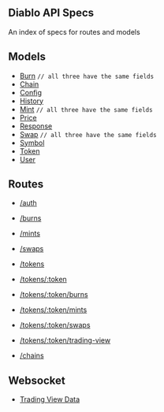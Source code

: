## Diablo API Specs

An index of specs for routes and models

## Models

- [Burn](models/burn.md) `// all three have the same fields`
- [Chain](models/chain.md)
- [Config](models/config.md)
- [History](models/history.md)
- [Mint](models/mint.md) `// all three have the same fields`
- [Price](models/price.md)
- [Response](models/response.md)
- [Swap](models/swap.md) `// all three have the same fields`
- [Symbol](models/symbol.md)
- [Token](models/token.md)
- [User](models/user.md)

## Routes

- [/auth](routes/auth.md)

- [/burns](routes/burns.md)
- [/mints](routes/mints.md)
- [/swaps](routes/swaps.md)

- [/tokens](routes/tokens.md)
- [/tokens/:token](routes/tokens.md)
- [/tokens/:token/burns](routes/tokens.md)
- [/tokens/:token/mints](routes/tokens.md)
- [/tokens/:token/swaps](routes/tokens.md)
- [/tokens/:token/trading-view](routes/tokens.md)

- [/chains](routes/chains.md)

## Websocket

- [Trading View Data](routes/wss-tokens.md)
